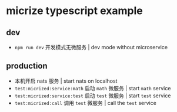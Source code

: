 # micrize typescript example

## dev

- `npm run dev` 开发模式无微服务 | dev mode without microservice

## production

- 本机开启 nats 服务 | start nats on localhost
- `test:micrized:service:math` 启动 `math` 微服务 | start `math` service
- `test:micrized:service:test` 启动 `test` 微服务 | start `test` service
- `test:micrized:call` 调用 `test` 微服务 | call the `test` service
